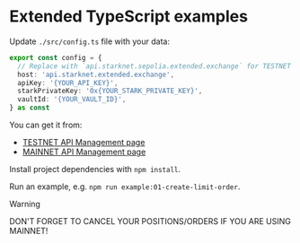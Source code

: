 # Extended TypeScript examples

Update `./src/config.ts` file with your data:
```typescript
export const config = {
  // Replace with `api.starknet.sepolia.extended.exchange` for TESTNET
  host: 'api.starknet.extended.exchange',
  apiKey: '{YOUR_API_KEY}',
  starkPrivateKey: '0x{YOUR_STARK_PRIVATE_KEY}',
  vaultId: '{YOUR_VAULT_ID}',
} as const
```

You can get it from:
- [TESTNET API Management page](https://starknet.sepolia.extended.exchange/api-management)
- [MAINNET API Management page](https://app.extended.exchange/api-management)

Install project dependencies with `npm install`.

Run an example, e.g. `npm run example:01-create-limit-order`.

> [!WARNING]
> DON'T FORGET TO CANCEL YOUR POSITIONS/ORDERS IF YOU ARE USING MAINNET!
